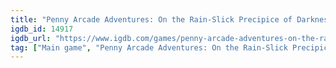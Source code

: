 ```yaml
---
title: "Penny Arcade Adventures: On the Rain-Slick Precipice of Darkness, Episode 2"
igdb_id: 14917
igdb_url: "https://www.igdb.com/games/penny-arcade-adventures-on-the-rain-slick-precipice-of-darkness-episode-two"
tag: ["Main game", "Penny Arcade Adventures: On the Rain-Slick Precipice of Darkness", "Penny Arcade", "Hothead Games", "Penny Arcade, Inc.", "Role-playing (RPG)", "Adventure", "Single player", "Bird view / Isometric", "Action", "Historical", "Comedy"]
---
```

